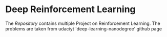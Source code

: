 # Deep Reinforcement Learning 
The *Repository* contains multiple Project on Reinforcement Learning. The problems are taken from udaciyt 'deep-learning-nanodegree' github page
